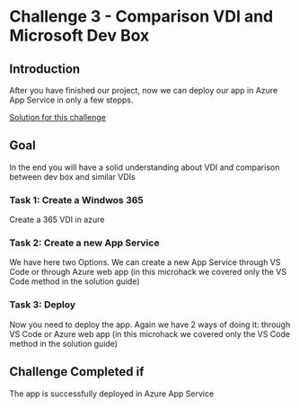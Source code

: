 # Challenge 3 - Comparison VDI and Microsoft Dev Box

## Introduction

After you have finished our project, now we can deploy our app in Azure App Service in only a few stepps. 

[Solution for this challenge](../solutionguide/03-Deploy-on-Azure-App-Service-Solution.md)

## Goal 

In the end you will have a solid understanding about VDI and comparison between dev box and similar VDIs


### Task 1: Create a Windwos 365 

Create a 365 VDI in azure


### Task 2: Create a new App Service

We have here two Options. We can create a new App Service through VS Code or through Azure web app (in this microhack we covered only the VS Code method in the solution guide)

### Task 3: Deploy

Now you need to deploy the app. Again we have 2 ways of doing it: through VS Code or Azure web app (in this microhack we covered only the VS Code method in the solution guide)

## Challenge Completed if

The app is successfully deployed in Azure App Service
